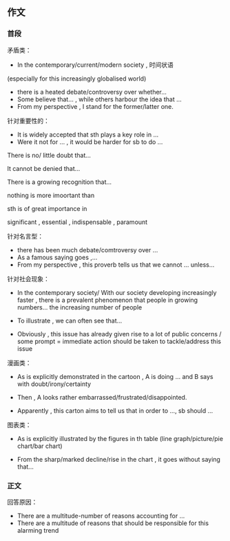 ## 作文
### 首段
矛盾类：

* In the contemporary/current/modern society , 时间状语

(especially for this increasingly globalised world)

* there is a heated debate/controversy over whether...
* Some believe that... , while others harbour the idea that ...
* From my perspective , I stand for the former/latter one.

针对重要性的：

* It is widely accepted that sth plays a key role in ...
* Were it not for ... , it would be harder for sb to do ...

There is no/ little doubt that...

It cannot be denied that...

There is a growing recognition that...

nothing is more imoortant than

sth is of great importance in

significant , essential , indispensable , paramount

针对名言型：

* there has been much debate/comtroversy over ...
* As a famous saying goes ,...
* From my perspective , this proverb tells us that we cannot ... unless...

针对社会现象：

* In the contemporary society/ With our society developing increasingly faster , there is a prevalent phenomenon that people in growing numbers...
the increasing number of people

* To illustrate , we can often see that...

* Obviously , this issue has already given rise to a lot of public concerns / some prompt = immediate action should be taken to tackle/address this issue

漫画类：

* As is explicitly demonstrated in the cartoon , A is doing ... and B says with doubt/irony/certainty

* Then , A looks rather embarrassed/frustrated/disappointed.
* Apparently , this carton aims to tell us that in order to ..., sb should ...

图表类：

* As is explicitly illustrated by the figures in th table (line graph/picture/pie chart/bar chart)

* From the sharp/marked decline/rise in the chart , it goes without saying that...

### 正文
回答原因：

* There are a multitude-number of reasons accounting for ...
* There are a multitude of reasons that should be responsible for this alarming trend


